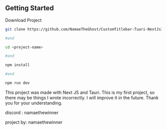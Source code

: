 ## Getting Started

Download Project

```bash
git clone https://github.com/NamaeTheGhost/CustomTitlebar-Tuari-NextJs13.git

#and

cd <project-name>

#and

npm install

#and

npm run dev
```

This project was made with Next JS and Tauri. This is my first project, so there may be things I wrote incorrectly. I will improve it in the future. Thank you for your understanding.

discord : namaethewinner

project by: namaethewinner
